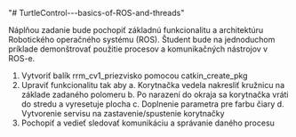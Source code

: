 "# TurtleControl---basics-of-ROS-and-threads" 


Náplňou zadanie bude pochopiť základnú funkcionalitu a architektúru Robotického
operačného systému (ROS). Študent bude na jednoduchom príklade demonštrovať použitie
procesov a komunikačných nástrojov v ROS-e.

1. Vytvoriť balík rrm_cv1_priezvisko pomocou catkin_create_pkg
2. Upraviť funkcionalitu tak aby
		a. Korytnačka vedela nakresliť kružnicu na základe zadaného polomeru
		b. Po narazení do okraja sa korytnačka vráti do stredu a vyresetuje plocha
		c. Doplnenie parametra pre farbu čiary
		d. Vytvorenie servisu na zastavenie/spustenie korytnačky
3. Pochopiť a vedieť sledovať komunikáciu a správanie daného procesu